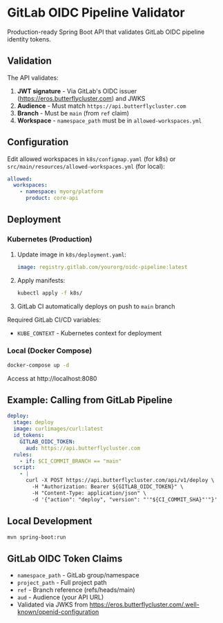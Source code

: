 # GitLab OIDC Pipeline Validator

Production-ready Spring Boot API that validates GitLab OIDC pipeline identity tokens.

## Validation

The API validates:
1. **JWT signature** - Via GitLab's OIDC issuer (https://eros.butterflycluster.com) and JWKS
2. **Audience** - Must match `https://api.butterflycluster.com`
3. **Branch** - Must be `main` (from `ref` claim)
4. **Workspace** - `namespace_path` must be in `allowed-workspaces.yml`

## Configuration

Edit allowed workspaces in `k8s/configmap.yaml` (for k8s) or `src/main/resources/allowed-workspaces.yml` (for local):

```yaml
allowed:
  workspaces:
    - namespace: myorg/platform
      product: core-api
```

## Deployment

### Kubernetes (Production)

1. Update image in `k8s/deployment.yaml`:
   ```yaml
   image: registry.gitlab.com/yourorg/oidc-pipeline:latest
   ```

2. Apply manifests:
   ```bash
   kubectl apply -f k8s/
   ```

3. GitLab CI automatically deploys on push to `main` branch

Required GitLab CI/CD variables:
- `KUBE_CONTEXT` - Kubernetes context for deployment

### Local (Docker Compose)

```bash
docker-compose up -d
```

Access at http://localhost:8080

## Example: Calling from GitLab Pipeline

```yaml
deploy:
  stage: deploy
  image: curlimages/curl:latest
  id_tokens:
    GITLAB_OIDC_TOKEN:
      aud: https://api.butterflycluster.com
  rules:
    - if: $CI_COMMIT_BRANCH == "main"
  script:
    - |
      curl -X POST https://api.butterflycluster.com/api/v1/deploy \
        -H "Authorization: Bearer ${GITLAB_OIDC_TOKEN}" \
        -H "Content-Type: application/json" \
        -d '{"action": "deploy", "version": "'"${CI_COMMIT_SHA}"'"}'
```

## Local Development

```bash
mvn spring-boot:run
```

## GitLab OIDC Token Claims

- `namespace_path` - GitLab group/namespace
- `project_path` - Full project path
- `ref` - Branch reference (refs/heads/main)
- `aud` - Audience (your API URL)
- Validated via JWKS from https://eros.butterflycluster.com/.well-known/openid-configuration
